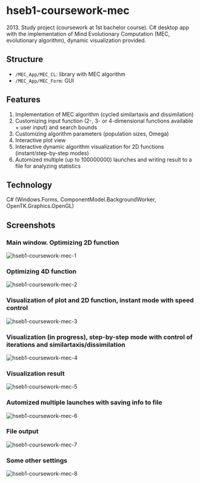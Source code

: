 # hseb1-coursework-mec
2013\. Study project (coursework at 1st bachelor course). C# desktop app with the implementation of Mind Evolutionary Computation (MEC, evolutionary algorithm), dynamic visualization provided.
## Structure
* `/MEC_App/MEC_CL`: library with MEC algorithm
* `/MEC_App/MEC_Form`: GUI
## Features
1. Implementation of MEC algorithm (cycled similartaxis and dissimilation)
2. Customizing input function (2-, 3- or 4-dimensional functions available + user input) and search bounds
3. Customizing algorithm parameters (population sizes, Omega)
4. Interactive plot view
5. Interactive dynamic algorithm visualization for 2D functions (instant/step-by-step modes)
6. Automized multiple (up to 100000000) launches and writing result to a file for analyzing statistics
## Technology
C# (Windows.Forms, ComponentModel.BackgroundWorker, OpenTK.Graphics.OpenGL)
## Screenshots
### Main window. Optimizing 2D function
![hseb1-coursework-mec-1](https://user-images.githubusercontent.com/6568251/168182373-47043f55-e475-4483-8f04-b5c7c6d09ccd.png)
### Optimizing 4D function
![hseb1-coursework-mec-2](https://user-images.githubusercontent.com/6568251/168182421-e8d44cc8-299e-4b31-8990-83eaf7a61d98.png)
### Visualization of plot and 2D function, instant mode with speed control
![hseb1-coursework-mec-3](https://user-images.githubusercontent.com/6568251/168182439-f123812b-87b7-4c51-82ae-f278f394a7ad.png)
### Visualization (in progress), step-by-step mode with control of iterations and similartaxis/dissimilation
![hseb1-coursework-mec-4](https://user-images.githubusercontent.com/6568251/168182443-39c74280-c2c6-470c-846c-9c72684f2d56.png)
### Visualization result
![hseb1-coursework-mec-5](https://user-images.githubusercontent.com/6568251/168182449-e157c368-f55c-4630-a622-ff7ab59ab41c.png)
### Automized multiple launches with saving info to file
![hseb1-coursework-mec-6](https://user-images.githubusercontent.com/6568251/168182458-aa8a7700-9f15-4a79-9b3c-d9e876528691.png)
### File output
![hseb1-coursework-mec-7](https://user-images.githubusercontent.com/6568251/168182467-ccbb13a8-418b-4165-b15b-88207826f28c.png)
### Some other settings
![hseb1-coursework-mec-8](https://user-images.githubusercontent.com/6568251/168182475-1c12e1d6-4b4e-4cdf-8e97-0f96fe78b93d.png)


